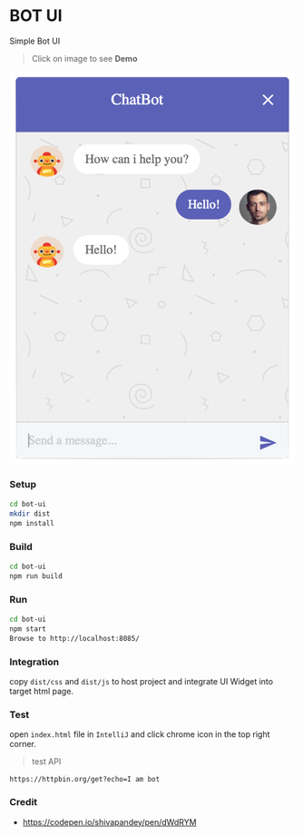 BOT UI
======

Simple Bot UI

> Click on image to see **Demo**

[![ChatBot Live Demo](./screenshot.png)](https://xmlking.github.io/sumo.ai/bot-ui/)<!-- .element width="50%" -->

### Setup
```bash
cd bot-ui
mkdir dist
npm install
```

### Build
```bash
cd bot-ui
npm run build
```

### Run
```bash
cd bot-ui
npm start
Browse to http://localhost:8085/
```

### Integration

copy `dist/css` and `dist/js` to host project and integrate UI Widget into target html page.

### Test
open `index.html` file in `IntelliJ` and click chrome icon in the top right corner.

>  test API
```
https://httpbin.org/get?echo=I am bot
```

### Credit
* https://codepen.io/shivapandey/pen/dWdRYM

